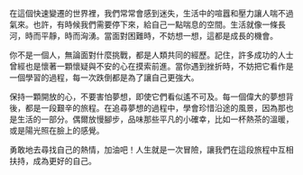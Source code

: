 在這個快速變遷的世界裡，我們常常會感到迷失，生活中的喧囂和壓力讓人喘不過氣來。也許，有時候我們需要停下來，給自己一點喘息的空間。生活就像一條長河，時而平靜，時而洶湧。當面對困難時，不妨想一想，這都是成長的機會。

你不是一個人，無論面對什麼挑戰，都是人類共同的經歷。記住，許多成功的人士曾經也是懷著一顆懷疑與不安的心在摸索前進。當你遇到挫折時，不妨把它看作是一個學習的過程，每一次跌倒都是為了讓自己更強大。

保持一顆開放的心，不要害怕夢想，即使它們看似遙不可及。每一個偉大的夢想背後，都是一段艱辛的旅程。在追尋夢想的過程中，學會珍惜沿途的風景，因為那也是生活的一部分。偶爾放慢腳步，品味那些平凡的小確幸，比如一杯熱茶的溫暖，或是陽光照在臉上的感覺。

勇敢地去尋找自己的熱情，加油吧！人生就是一次冒險，讓我們在這段旅程中互相扶持，成為更好的自己。